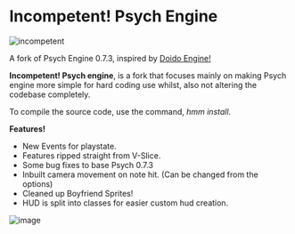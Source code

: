 # **Incompetent! Psych Engine**
![incompetent](https://github.com/user-attachments/assets/9621e3c9-2c7f-4150-90cc-d6fce8b2f030)

A fork of Psych Engine 0.7.3, inspired by [Doido Engine!](https://github.com/DoidoTeam/FNF-Doido-Engine)

**Incompetent! Psych engine**, is a fork that focuses mainly on making Psych engine more simple for hard coding use whilst, also not altering the codebase completely. 

To compile the source code, use the command, *hmm install*.

**Features!**

- New Events for playstate.
- Features ripped straight from V-Slice.
- Some bug fixes to base Psych 0.7.3
- Inbuilt camera movement on note hit. (Can be changed from the options)
- Cleaned up Boyfriend Sprites!
- HUD is split into classes for easier custom hud creation.

![image](https://github.com/user-attachments/assets/f5c50563-6368-4746-8a68-74eebdbbb8a0)

